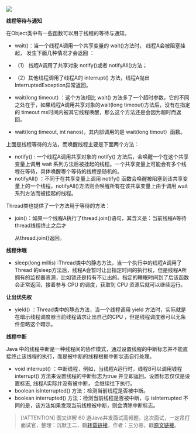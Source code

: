 ![](https://cdn.jsdelivr.net/gh/itwanger/toBeBetterJavaer/images/thread/sanfene/thread-diaodu-1.png)


**线程等待与通知**

在Object类中有一些函数可以用于线程的等待与通知。

*   wait()：当一个线程A调用一个共享变量的 wait()方法时， 线程A会被阻塞挂起， 发生下面几种情况才会返回 ：

*   （1） 线程A调用了共享对象 notify()或者 notifyAll()方法；

*   （2）其他线程调用了线程A的 interrupt() 方法，线程A抛出InterruptedException异常返回。

*   wait(long timeout) ：这个方法相比 wait() 方法多了一个超时参数，它的不同之处在于，如果线程A调用共享对象的wait(long timeout)方法后，没有在指定的 timeout ms时间内被其它线程唤醒，那么这个方法还是会因为超时而返回。

*   wait(long timeout, int nanos)，其内部调用的是 wait(long timout）函数。

上面是线程等待的方法，而唤醒线程主要是下面两个方法：

*   notify() : 一个线程A调用共享对象的 notify() 方法后，会唤醒一个在这个共享变量上调用 wait 系列方法后被挂起的线程。一个共享变量上可能会有多个线程在等待，具体唤醒哪个等待的线程是随机的。
*   notifyAll() ：不同于在共享变量上调用 notify() 函数会唤醒被阻塞到该共享变量上的一个线程，notifyAll()方法则会唤醒所有在该共享变量上由于调用 wait 系列方法而被挂起的线程。

Thread类也提供了一个方法用于等待的方法：

*   join()：如果一个线程A执行了thread.join()语句，其含义是：当前线程A等待thread线程终止之后才

    从thread.join()返回。

**线程休眠**

*   sleep(long millis)  :Thread类中的静态方法，当一个执行中的线程A调用了Thread 的sleep方法后，线程A会暂时让出指定时间的执行权，但是线程A所拥有的监视器资源，比如锁还是持有不让出的。指定的睡眠时间到了后该函数会正常返回，接着参与 CPU 的调度，获取到 CPU 资源后就可以继续运行。

**让出优先权**

*   yield() ：Thread类中的静态方法，当一个线程调用 yield 方法时，实际就是在暗示线程调度器当前线程请求让出自己的CPU ，但是线程调度器可以无条件忽略这个暗示。

**线程中断**

Java 中的线程中断是一种线程间的协作模式，通过设置线程的中断标志并不能直接终止该线程的执行，而是被中断的线程根据中断状态自行处理。

*   void interrupt() ：中断线程，例如，当线程A运行时，线程B可以调用钱程interrupt() 方法来设置线程的中断标志为true 并立即返回。设置标志仅仅是设置标志, 线程A实际并没有被中断， 会继续往下执行。
*   boolean isInterrupted() 方法：检测当前线程是否被中断。
*   boolean interrupted() 方法：检测当前线程是否被中断，与 isInterrupted 不同的是，该方法如果发现当前线程被中断，则会清除中断标志。

> [!ATTENTION]
>  图文详解 60 道Java并发面试高频题，这次面试，一定吊打面试官，整理：沉默王二，戳[转载链接](https://mp.weixin.qq.com/s/bImCIoYsH_JEzTkBx2lj4A)，作者：三分恶，戳[原文链接](https://mp.weixin.qq.com/s/1jhBZrAb7bnvkgN1TgAUpw)。

